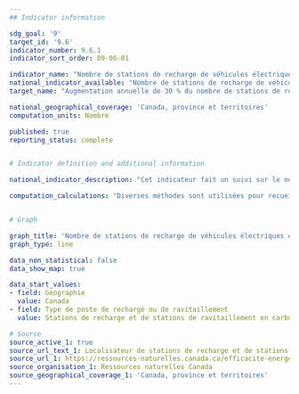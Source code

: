 ```yaml
---
## Indicator information

sdg_goal: '9'
target_id: '9.6'
indicator_number: 9.6.1
indicator_sort_order: 09-06-01

indicator_name: "Nombre de stations de recharge de véhicules électriques et de ravitaillement en carburants de remplacement accessible au public au Canada"
national_indicator_available: "Nombre de stations de recharge de véhicules électriques et de ravitaillement en carburants de remplacement accessible au public au Canada"
target_name: "Augmentation annuelle de 30 % du nombre de stations de recharge de véhicules électriques et de ravitaillement en carburants de remplacement accessible au public au Canada"

national_geographical_coverage: 'Canada, province et territoires' 
computation_units: Nombre

published: true
reporting_status: complete


# Indicator definition and additional information

national_indicator_description: "Cet indicateur fait un suivi sur le nombre de stations de recharge de véhicules électriques et de ravitaillement en carburants de remplacement accessible au public au Canada." 

computation_calculations: "Diverses méthodes sont utilisées pour recueillir et vérifier les données du Localisateur de stations de ravitaillement en carburants de remplacement. Ressources naturelles Canada (RNCan) obtient de l’information sur les nouvelles stations auprès des médias spécialisés, par l’intermédiaire du formulaire « Proposer une nouvelle station » sur le site Web du Localisateur de stations, et aussi en collaborant avec les fournisseurs d’infrastructures et de carburants, les fabricants d’équipement d’origine (FEO) et les groupes industriels."


# Graph

graph_title: 'Nombre de stations de recharge de véhicules électriques et de ravitaillement en carburants de remplacement accessible au public'
graph_type: line

data_non_statistical: false
data_show_map: true

data_start_values:
- field: Géographie
  value: Canada
- field: Type de poste de recharge ou de ravitaillement
  value: Stations de recharge et de stations de ravitaillement en carburants de remplacement total

# Source
source_active_1: true
source_url_text_1: Localisateur de stations de recharge et de stations de ravitaillement en carburants de remplacement
source_url_1: https://ressources-naturelles.canada.ca/efficacite-energetique/efficacite-energetique-transports-carburants-remplacement/localisateur-stations-recharge-stations-ravitaillement-carburants-remplacement/20488?_gl=1*lq4zn2*_ga*MTQ3NzQ1NjY0OC4xNjk5NTQxOTY0*_ga_C2N57Y7DX5*MTcyMTc2NDg2Ni41LjEuMTcyMTc2NDk2OS4wLjAuMA..#/find/nearest
source_organisation_1: Ressources naturelles Canada
source_geographical_coverage_1: 'Canada, province et territoires'
---
```

